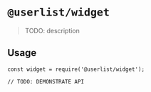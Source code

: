 # `@userlist/widget`

> TODO: description

## Usage

```
const widget = require('@userlist/widget');

// TODO: DEMONSTRATE API
```
